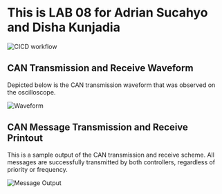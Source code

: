 # This is LAB 08 for Adrian Sucahyo and Disha Kunjadia

![CICD workflow](https://github.com/uofu-emb/Lab08-ECE5785-Adrian-Disha/actions/workflows/main.yml/badge.svg)

## CAN Transmission and Receive Waveform

Depicted below is the CAN transmission waveform that was observed on the oscilloscope.

![Waveform](https://github.com/uofu-emb/Lab08-ECE5785-Adrian-Disha/blob/dev/Images/OScope_CAN.png)

## CAN Message Transmission and Receive Printout

This is a sample output of the CAN transmission and receive scheme. All messages are successfully transmitted by both controllers, regardless of priority or frequency.

![Message Output](https://github.com/uofu-emb/Lab08-ECE5785-Adrian-Disha/blob/dev/images/Data_Transmission_Printout.jpg)
